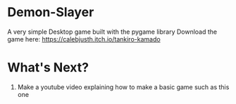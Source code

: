 # Demon-Slayer
A very simple Desktop game built with the pygame library 
Download the game here: https://calebjusth.itch.io/tankiro-kamado
# What's Next?

  1. Make a youtube video explaining how to make a basic game such as this one
